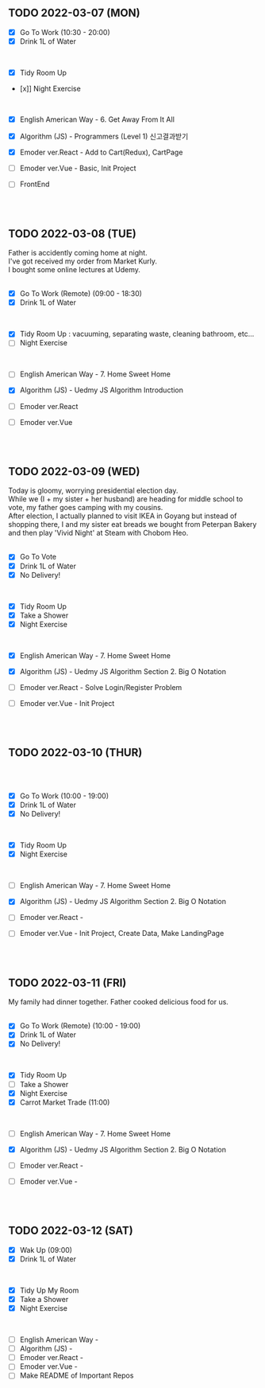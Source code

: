 ## TODO 2022-03-07 (MON)

- [x] Go To Work (10:30 - 20:00)
- [x] Drink 1L of Water
<br>

- [x] Tidy Room Up
- [x]] Night Exercise 
<br>

- [x] English American Way - 6. Get Away From It All
- [x] Algorithm (JS) - Programmers (Level 1) 신고결과받기
- [x] Emoder ver.React - Add to Cart(Redux), CartPage 
- [ ] Emoder ver.Vue - Basic, Init Project
- [ ] FrontEnd 



<br><br>

## TODO 2022-03-08 (TUE)

Father is accidently coming home at night.
<br>
I've got received my order from Market Kurly. 
<br>
I bought some online lectures at Udemy. 
<br><br>

- [x] Go To Work (Remote) (09:00 - 18:30)
- [x] Drink 1L of Water
<br>

- [x] Tidy Room Up : vacuuming, separating waste, cleaning bathroom, etc...
- [ ] Night Exercise 
<br>

- [ ] English American Way - 7. Home Sweet Home
- [x] Algorithm (JS) - Uedmy JS Algorithm Introduction
- [ ] Emoder ver.React 
- [ ] Emoder ver.Vue



<br><br>

## TODO 2022-03-09 (WED)

Today is gloomy, worrying presidential election day. 
<br>
While we (I + my sister + her husband) are heading for middle school to vote, my father goes camping with my cousins.
<br>
After election, I actually planned to visit IKEA in Goyang but instead of shopping there, I and my sister eat breads we bought from Peterpan Bakery and then play 'Vivid Night' at Steam with Chobom Heo. 
<br><br>

- [x] Go To Vote
- [x] Drink 1L of Water
- [x] No Delivery! 
<br>

- [x] Tidy Room Up
- [x] Take a Shower
- [x] Night Exercise 
<br>

- [x] English American Way - 7. Home Sweet Home
- [x] Algorithm (JS) - Uedmy JS Algorithm Section 2. Big O Notation 
- [ ] Emoder ver.React - Solve Login/Register Problem 
- [ ] Emoder ver.Vue - Init Project



<br><br>

## TODO 2022-03-10 (THUR)

<br><br>

- [x] Go To Work (10:00 - 19:00)
- [x] Drink 1L of Water
- [x] No Delivery! 
<br>

- [x] Tidy Room Up
- [x] Night Exercise 
<br>

- [ ] English American Way - 7. Home Sweet Home
- [x] Algorithm (JS) - Uedmy JS Algorithm Section 2. Big O Notation 
- [ ] Emoder ver.React -  
- [ ] Emoder ver.Vue - Init Project, Create Data, Make LandingPage 



<br><br>

## TODO 2022-03-11 (FRI)

My family had dinner together. Father cooked delicious food for us. 
<br><br>

- [x] Go To Work (Remote) (10:00 - 19:00)
- [x] Drink 1L of Water
- [x] No Delivery! 
<br>

- [x] Tidy Room Up
- [ ] Take a Shower
- [x] Night Exercise 
- [x] Carrot Market Trade (11:00)
<br>

- [ ] English American Way - 7. Home Sweet Home
- [x] Algorithm (JS) - Uedmy JS Algorithm Section 2. Big O Notation 
- [ ] Emoder ver.React -  
- [ ] Emoder ver.Vue - 



<br><br>

## TODO 2022-03-12 (SAT)

- [x] Wak Up (09:00)
- [x] Drink 1L of Water
<br>

- [x] Tidy Up My Room
- [x] Take a Shower
- [x] Night Exercise 
<br>

- [ ] English American Way - 
- [ ] Algorithm (JS) - 
- [ ] Emoder ver.React - 
- [ ] Emoder ver.Vue - 
- [ ] Make README of Important Repos
